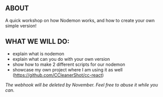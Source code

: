 ## ABOUT

A quick workshop on how Nodemon works, and how to create your own simple version!

## WHAT WE WILL DO:

- explain what is nodemon
- explain what can you do with your own version
- show how to make 2 different scripts for our nodemon
- showcase my own project where I am using it as well (https://github.com/CCleanerShot/cc-react)

_The webhook will be deleted by November. Feel free to abuse it while you can._
